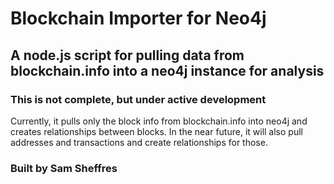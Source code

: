# Blockchain Importer for Neo4j
## A node.js script for pulling data from blockchain.info into a neo4j instance for analysis

### This is not complete, but under active development

Currently, it pulls only the block info from blockchain.info into neo4j and creates relationships between blocks. In the near future, it will also pull addresses and transactions and create relationships for those.

### Built by Sam Sheffres